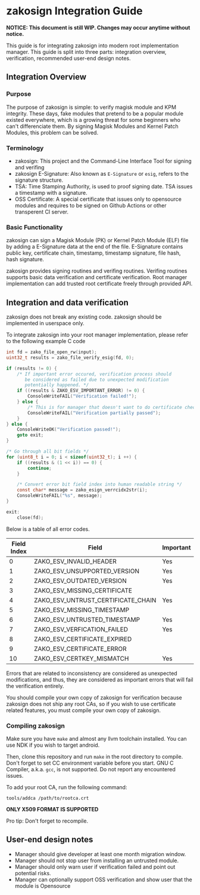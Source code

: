 # zakosign Integration Guide

**NOTICE: This document is still WIP. Changes may occur anytime without notice.**

This guide is for integrating zakosign into modern root implementation manager.
This guide is split into three parts: integration overview, verification, recommended user-end design notes.

## Integration Overview
### Purpose

The purpose of zakosign is simple: to verify magisk module and KPM integrity.
These days, fake modules that pretend to be a popular module existed everywhere,
which is a growing threat for some beginners who can't differenciate them.
By signing Magisk Modules and Kernel Patch Modules, this problem can be solved.

### Terminology

- zakosign: This project and the Command-Line Interface Tool for signing and verifing
- zakosign E-Signature: Also known as `E-Signature` or `esig`, refers to the signature structure.
- TSA: Time Stamping Authority, is used to proof signing date. TSA issues a timestamp with a signature.
- OSS Certificate: A special certificate that issues only to opensource modules and requires to be signed on Github Actions or other transperent CI server.

### Basic Functionality

zakosign can sign a Magisk Module (PK) or Kernel Patch Module (ELF) file by adding a E-Signature data at the end of the file.
E-Signature contains public key, certificate chain, timestamp, timestamp signature, file hash, hash signature.

zakosign provides signing routines and verifing routines. 
Verifing routines supports basic data verification and certificate verification. 
Root manager implementation can add trusted root certificate freely through provided API.

## Integration and data verification

zakosign does not break any existing code. 
zakosign should be implemented in userspace only.

To integrate zakosign into your root manager implementation, 
please refer to the following example C code

```c
int fd = zako_file_open_rw(input);
uint32_t results = zako_file_verify_esig(fd, 0);

if (results != 0) {
    /* If important error occured, verification process should 
       be considered as failed due to unexpected modification
       potentially happened. */
    if ((results & ZAKO_ESV_IMPORTANT_ERROR) != 0) {
        ConsoleWriteFAIL("Verification failed!");
    } else {
        /* This is for manager that doesn't want to do certificate checks */
        ConsoleWriteFAIL("Verification partially passed");
    }
} else {
    ConsoleWriteOK("Verification passed!");
    goto exit;
}

/* Go through all bit fields */
for (uint8_t i = 0; i < sizeof(uint32_t); i ++) {
    if ((results & (1 << i)) == 0) {
        continue;
    }

    /* Convert error bit field index into human readable string */
    const char* message = zako_esign_verrcidx2str(i);
    ConsoleWriteFAIL("%s", message);
}

exit:
    close(fd);
```

Below is a table of all error codes.

| Field Index | Field                              | Important |
| ----------- | ---------------------------------- | --------- |
| 0           | ZAKO_ESV_INVALID_HEADER            | Yes       |
| 1           | ZAKO_ESV_UNSUPPORTED_VERSION       | Yes       |
| 2           | ZAKO_ESV_OUTDATED_VERSION          | Yes       |
| 3           | ZAKO_ESV_MISSING_CERTIFICATE       |           |
| 4           | ZAKO_ESV_UNTRUST_CERTIFICATE_CHAIN | Yes       |
| 5           | ZAKO_ESV_MISSING_TIMESTAMP         |           |
| 6           | ZAKO_ESV_UNTRUSTED_TIMESTAMP       | Yes       |
| 7           | ZAKO_ESV_VERFICATION_FAILED        | Yes       |
| 8           | ZAKO_ESV_CERTIFICATE_EXPIRED       |           |
| 9           | ZAKO_ESV_CERTIFICATE_ERROR         |           |
| 10          | ZAKO_ESV_CERTKEY_MISMATCH          | Yes       |

Errors that are related to inconsistency are considered as unexpected modifications,
and thus, they are considered as important errors that will fail the verification entirely.

You should compile your own copy of zakosign for verification because
zakosign does not ship any root CAs, so if you wish to use certificate
related features, you must compile your own copy of zakosign.

### Compiling zakosign

Make sure you have `make` and almost any llvm toolchain installed.
You can use NDK if you wish to target android.

Then, clone this repository and run `make` in the root directory to compile.
Don't forget to set CC environment variable before you start.
GNU C Compiler, a.k.a. `gcc`, is not supported. 
Do not report any encountered issues.

To add your root CA, run the following command:

```
tools/addca /path/to/rootca.crt
```

**ONLY X509 FORMAT IS SUPPORTED**

Pro tip: Don't forget to recompile.


## User-end design notes

- Manager should give developer at least one month migration window.
- Manager should not stop user from installing an untrusted module.
- Manager should only warn user if verification failed and point out potential risks.
- Manager can optionally support OSS verification and show user that the module is Opensource


